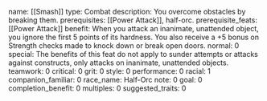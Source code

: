 name: [[Smash]]
type: Combat
description: You overcome obstacles by breaking them.
prerequisites: [[Power Attack]], half-orc.
prerequisite_feats: [[Power Attack]]
benefit: When you attack an inanimate, unattended object, you ignore the first 5 points of its hardness. You also receive a +5 bonus on Strength checks made to knock down or break open doors.
normal: 0
special: The benefits of this feat do not apply to sunder attempts or attacks against constructs, only attacks on inanimate, unattended objects.
teamwork: 0
critical: 0
grit: 0
style: 0
performance: 0
racial: 1
companion_familiar: 0
race_name: Half-Orc
note: 0
goal: 0
completion_benefit: 0
multiples: 0
suggested_traits: 0

